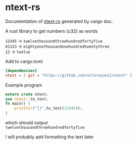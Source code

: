 # ntext-rs

Documentation of [ntext-rs](https://uttarayan21.github.io/ntext-rs) generated by cargo doc.

A rust library to get numbers (u32) as words

`12345` -> `twelvethousandthreehundredfortyfive`  
`81123` -> `eightyonethousandonehundredtwentythree`  
`12` -> `twelve`

Add to cargo.toml

```toml
[dependencies]
ntext = { git = "https://github.com/uttarayan21/ntext" }
```

Example program

```rust
extern crate ntext;
use ntext::to_text;
fn main() {
    println!("{}",to_text(12345));
}
```

which should output  
`twelvethousandthreehundredfortyfive`

I will probably add formatting the text later
